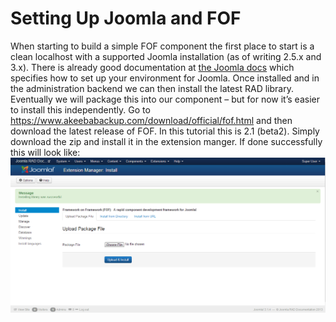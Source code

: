Setting Up Joomla and FOF
==========================================

When starting to build a simple FOF component the first place to start is a clean localhost with a supported Joomla installation (as of writing 2.5.x and 3.x). 
There is already good documentation at <a href="http://docs.joomla.org/Installing_Joomla">the Joomla docs</a> which specifies how to set up your environment for Joomla.
Once installed and in the administration backend we can then install the latest RAD library. Eventually we will package this into our component – but for now it’s easier to install this independently. Go to <a href="https://www.akeebabackup.com/download/official/fof.html">https://www.akeebabackup.com/download/official/fof.html</a> and then download the latest release of FOF. In this tutorial this is 2.1 (beta2). Simply download the zip and install it in the extension manger. If done successfully this will look like:
<img src="../../../../assets/img/fof-install.png" />
